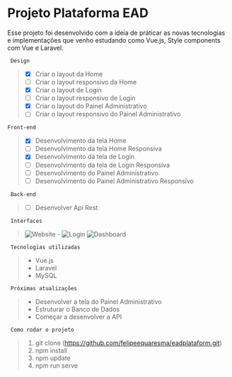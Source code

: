 
# Projeto Plataforma EAD
Esse projeto foi desenvolvido com a ideia de práticar as novas tecnologias e implementações que venho estudando como Vue.js, Style components com Vue e Laravel. 


```
 Design
```
> - [x] Criar o layout da Home
> - [ ] Criar o layout responsivo da Home
> - [x] Criar o layout de Login
> - [ ] Criar o layout responsivo de Login
> - [x] Criar o layout do Painel Administrativo
> - [ ] Criar o layout responsivo do Painel Administrativo
```
Front-end
```
> - [x] Desenvolvimento da tela Home
> - [ ] Desenvolvimento da tela Home Responsiva
> - [x] Desenvolvimento da tela de Login
> - [ ] Desenvolvimento da tela de Login Responsiva
> - [ ] Desenvolvimento do Painel Administrativo
> - [ ] Desenvolvimento do Painel Administrativo Responsivo


```
 Back-end
```
> - [ ]  Desenvolver Api Rest

```
 Interfaces
``` 
> ![Website -](https://user-images.githubusercontent.com/25269099/110667999-9689c700-81a9-11eb-9c6f-5d66471f423e.png)
> ![Login](https://user-images.githubusercontent.com/25269099/110668006-98ec2100-81a9-11eb-8b89-adf84ed3f4a3.png)
> ![Dashboard](https://user-images.githubusercontent.com/25269099/110668011-9a1d4e00-81a9-11eb-9d16-15efc7d5ed04.png)


```
 Tecnologias utilizadas
```
> - Vue.js
> - Laravel
> - MySQL

```
 Próximas atualizações 
```
> - Desenvolver a tela do Painel Administrativo
> - Estruturar o Banco de Dados
> - Começar a desenvolver a API

```
 Como rodar o projeto
```

> 1. git clone (https://github.com/felipeequaresma/eadplataform.git)
> 2. npm install 
> 3. npm update 
> 4. npm run serve
